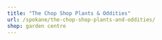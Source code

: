 ```yaml
---
title: "The Chop Shop Plants & Oddities"
url: /spokane/the-chop-shop-plants-and-oddities/
shop: garden centre
---
```

